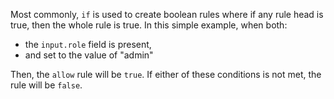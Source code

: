 <!-- markdownlint-disable MD041 -->
Most commonly, `if` is used to create boolean rules where if any rule head is
true, then the whole rule is true. In this simple example, when both:

- the `input.role` field is present,
- and set to the value of "admin"

Then, the `allow` rule will be `true`. If either of these conditions is not met,
the rule will be `false`.
